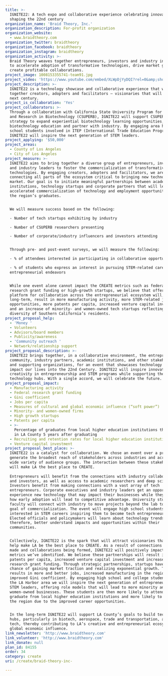 ```yaml
---
title: >-
  IGNITE22: A tech expo and collaborative experience celebrating innovations
  shaping the 22nd century
organization_name: 'Braid Theory, Inc.'
organization_description: For-profit organization
organization_website:
  - www.braidtheory.com
organization_twitter: braidtheory
organization_facebook: braidtheory
organization_instagram: braidtheory
organization_activity: >-
  Braid Theory weaves together entrepreneurs, investors and industry influencers
  to accelerate adoption of transformative technologies, drive market growth and
  create profitable collaborations.
project_image: 1008153355741-team91.jpg
project_video: 'https://www.youtube.com/embed/XLWpDjYyDQI?rel=0&amp;showinfo=0'
project_description: >-
  IGNITE22 is a technology showcase and collaborative experience that will bring
  together creators, adopters and facilitators – visionaries that will shape the
  next century.
project_is_collaboration: 'Yes'
project_collaborators: >-
  Through a collaboration with California State University Program for Education
  and Research in Biotechnology (CSUPERB), IGNITE22 will support CSUPERB's
  strategy to expand experiential biotechnology learning opportunities, innovate
  biotechnology education and partner with industry. By engaging area high
  school students involved in ITEP (International Trade Education Programs),
  IGNITE22 will inspire the next generation of STEM leaders.
project_applying: '$50,000'
project_areas:
  - County of Los Angeles
  - City of Los Angeles
project_measure: >-
  IGNITE22 aims to bring together a diverse group of entrepreneurs, investors
  and industry leaders to foster the commercialization of transformative
  technologies. By engaging creators, adopters and facilitators, we are
  connecting all parts of the ecosystem critical to bringing new technology to
  market. Our goal is to initiate meaningful partnerships between academic
  institutions, technology startups and corporate partners that will lead to
  accelerated commercialization of technology and employment opportunities for
  the region’s graduates.


  We will measure success based on the following:

  - Number of tech startups exhibiting by industry

  - Number of CSUPERB researchers presenting

  - Number of corporate/industry influencers and investors attending


  Through pre- and post-event surveys, we will measure the following:

  - % of attendees interested in participating in collaborative opportunities

  - % of students who express an interest in pursuing STEM-related careers or
  entrepreneurial endeavors


  While one event alone cannot impact the CREATE metrics such as federal
  research grant funding or high-growth startups, we believe that offering a
  platform for collaboration across the entrepreneurial ecosystem will, over the
  long-term, result in more manufacturing activity, more STEM-related job
  opportunities, more patents per capita, increased venture capital investment,
  and an increase of minority- and women-owned tech startups reflecting the
  diversity of Southern California’s residents.
project_proposal_help:
  - 'Money '
  - Volunteers
  - Advisors/board members
  - Publicity/awareness
  - 'Community outreach '
  - Network/relationship support
project_proposal_description: >-
  IGNITE22 brings together, in a collaborative environment, the entrepreneurial
  community, industry partners, academic institutions, and other stakeholders
  and supporting organizations, for an event that showcases technology that will
  impact our lives into the 22nd Century. IGNITE22 will inspire innovation and
  creativity in entrepreneurship and STEM programs while supporting the region’s
  technology hubs. With a single accord, we will celebrate the future.
project_proposal_impact:
  - Manufacturing activity
  - Federal research grant funding
  - Gini coefficient
  - Jobs per capita
  - Measures of cultural and global economic influence (“soft power”)
  - Minority- and women-owned firms
  - High growth startups
  - Patents per capita
  - >-
    Percentage of graduates from local higher education institutions that remain
    in LA County 5 years after graduating
  - Recruiting and retention rates for local higher education institutions
  - Venture capital investment
project_proposal_best_place: >-
  IGNITE22 is a catalyst for collaboration. We chose an event over a program to
  generate the broadest reach of stakeholders across industries and across a
  wide variety of audience groups. The interaction between these stakeholders
  will make LA the best place to CREATE.
   
  Entrepreneurs will benefit from the connections with industry collaborators
  and investors, as well as access to academic researchers and deep science.
  Investors benefit from making connections with a vast array of tech
  entrepreneurs. Corporate executives and industry leaders get an opportunity to
  experience new technology that may impact their businesses while they explore
  how early adoption will lead to competitive advantage. University students and
  faculty will connect with industry to move projects beyond the lab toward the
  goal of commercialization. The event will engage high school students
  interested in STEM careers inspiring them to become tech entrepreneurs.
  Elected officials and policymakers will learn about technology trends and
  therefore, better understand impacts and opportunities within their
  communities.


  Collectively, IGNITE22 is the spark that will attract visionaries that will
  help make LA be the best place to CREATE. As a result of connections being
  made and collaborations being formed, IGNITE22 will positively impact the
  metrics we’ve identified. We believe these partnerships will result in more
  patents per capita, increased venture capital investment and increased federal
  research grant funding. Through strategic partnerships, startups have a better
  chance of gaining market traction and realizing exponential growth. This
  results in more and better jobs, increased manufacturing in the region and an
  improved Gini coefficient. By engaging high school and college students from
  the LA Harbor area we will inspire the next generation of entrepreneurs and
  STEM leaders, offering role models that will lead to more minority and
  women-owned businesses. These students are then more likely to attend and then
  graduate from local higher education institutions and more likely to remain in
  the region due to the improved career opportunities.


  In the long-term IGNITE22 will support LA County’s goals to build technology
  hubs, particularly in biotech, aerospace, trade and transportation, and clean
  tech, thereby contributing to LA’s creative and entrepreneurial ecosystem with
  global economic influence.
link_newsletter: 'http://www.braidtheory.com'
link_volunteer: 'http://www.braidtheory.com'
link_donate: null
plan_id: 84155
order: 34
category: create
uri: /create/braid-theory-inc-

---
```

